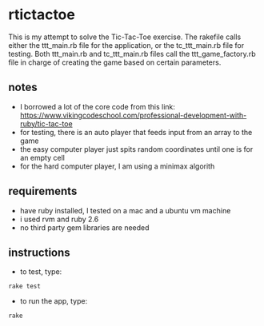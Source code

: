 rtictactoe
==========

This is my attempt to solve the Tic-Tac-Toe exercise. The rakefile calls either the ttt_main.rb file for the application, or the tc_ttt_main.rb file for testing. Both ttt_main.rb and tc_ttt_main.rb files call the ttt_game_factory.rb file in charge of creating the game based on certain parameters.

## notes

- I borrowed a lot of the core code from this link: https://www.vikingcodeschool.com/professional-development-with-ruby/tic-tac-toe
- for testing, there is an auto player that feeds input from an array to the game
- the easy computer player just spits random coordinates until one is for an empty cell
- for the hard computer player, I am using a minimax algorith

## requirements

- have ruby installed, I tested on a mac and a ubuntu vm machine
- i used rvm and ruby 2.6
- no third party gem libraries are needed

## instructions

- to test, type: 
```
rake test
```

- to run the app, type: 
```
rake 
```
